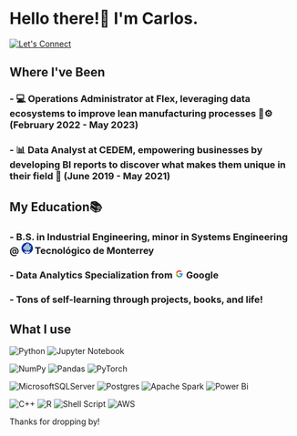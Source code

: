 # Hello there!👋 I'm Carlos.
[![Let's Connect](https://shields.io/badge/let's%20connect!-blue?logo=linkedin&style=for-the-badge)](https://www.linkedin.com/in/carlosdelavega100/)


## Where I've Been
### - 💻 **Operations Administrator** at Flex, leveraging data ecosystems to improve lean manufacturing processes 🧠⚙️ (February 2022 - May 2023)
### - 📊 **Data Analyst** at CEDEM, empowering businesses by developing BI reports to discover what makes them unique in their field 🧬 (June 2019 - May 2021)

## My Education📚
### - B.S. in Industrial Engineering, minor in Systems Engineering @ [![Tecnlógico de Monterrey](thumbs/tecmty.png)](https://tec.mx) Tecnológico de Monterrey 
### - Data Analytics Specialization from [![Google](thumbs/google.png)](https://coursera.org/verify/professional-cert/RTSNS8MNVJRW) Google
### - Tons of self-learning through projects, books, and life!

## What I use

![Python](https://img.shields.io/badge/python-3670A0?style=for-the-badge&logo=python&logoColor=ffdd54)
![Jupyter Notebook](https://img.shields.io/badge/jupyter-%23FA0F00.svg?style=for-the-badge&logo=jupyter&logoColor=white)

![NumPy](https://img.shields.io/badge/numpy-%23013243.svg?style=for-the-badge&logo=numpy&logoColor=white)
![Pandas](https://img.shields.io/badge/pandas-%23150458.svg?style=for-the-badge&logo=pandas&logoColor=white)
![PyTorch](https://img.shields.io/badge/PyTorch-%23EE4C2C.svg?style=for-the-badge&logo=PyTorch&logoColor=white)

![MicrosoftSQLServer](https://img.shields.io/badge/Microsoft%20SQL%20Server-CC2927?style=for-the-badge&logo=microsoft%20sql%20server&logoColor=white)
![Postgres](https://img.shields.io/badge/postgres-%23316192.svg?style=for-the-badge&logo=postgresql&logoColor=white)
![Apache Spark](https://img.shields.io/badge/Apache%20Spark-FDEE21?style=flat-square&logo=apachespark&logoColor=black)
![Power Bi](https://img.shields.io/badge/power_bi-F2C811?style=for-the-badge&logo=powerbi&logoColor=black)

![C++](https://img.shields.io/badge/c++-%2300599C.svg?style=for-the-badge&logo=c%2B%2B&logoColor=white)
![R](https://img.shields.io/badge/r-%23276DC3.svg?style=for-the-badge&logo=r&logoColor=white)
![Shell Script](https://img.shields.io/badge/shell_script-%23121011.svg?style=for-the-badge&logo=gnu-bash&logoColor=white)
![AWS](https://img.shields.io/badge/AWS-%23FF9900.svg?style=for-the-badge&logo=amazon-aws&logoColor=white)


Thanks for dropping by!
